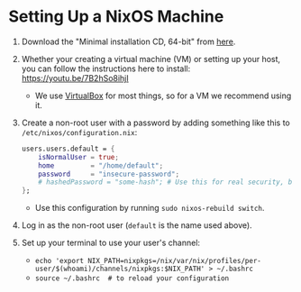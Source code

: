 # Setting Up a NixOS Machine

  1. Download the "Minimal installation CD, 64-bit" from [here](https://nixos.org/nixos/download.html).
  2. Whether your creating a virtual machine (VM) or setting up your host, you can follow the instructions here to install: https://youtu.be/7B2hSo8ihjI
      * We use [VirtualBox](https://www.virtualbox.org/) for most things, so for a VM we recommend using it.
  3. Create a non-root user with a password by adding something like this to `/etc/nixos/configuration.nix`:

        ```nix
        users.users.default = {
            isNormalUser = true;
            home         = "/home/default";
            password     = "insecure-password";
            # hashedPassword = "some-hash"; # Use this for real security, but you need to know how to use it.
        };
        ```

        * Use this configuration by running `sudo nixos-rebuild switch`.

  4. Log in as the non-root user (`default` is the name used above).
  5. Set up your terminal to use your user's channel:
      * `echo 'export NIX_PATH=nixpkgs=/nix/var/nix/profiles/per-user/$(whoami)/channels/nixpkgs:$NIX_PATH' > ~/.bashrc`
      * `source ~/.bashrc  # to reload your configuration`
